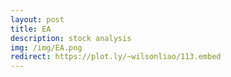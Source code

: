 ```yaml
---
layout: post
title: EA
description: stock analysis
img: /img/EA.png
redirect: https://plot.ly/~wilsonliao/113.embed
---
```

